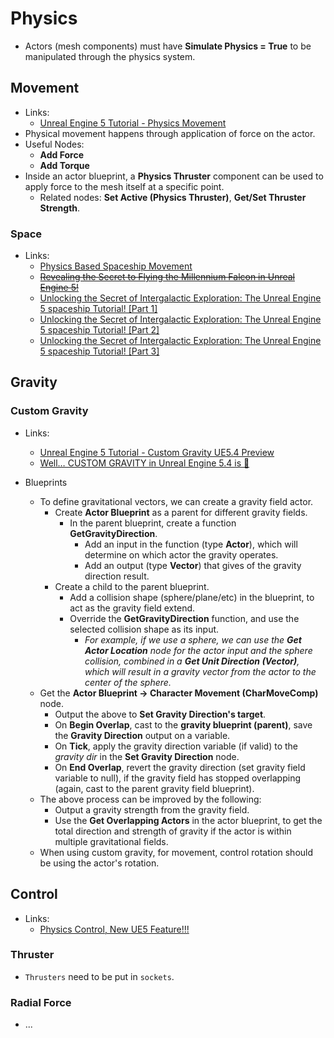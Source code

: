 # Physics

- Actors (mesh components) must have **Simulate Physics = True** to be manipulated through the physics system.

## Movement

- Links:
  - [Unreal Engine 5 Tutorial - Physics Movement](https://www.youtube.com/watch?v=JV--qneCf0k)
- Physical movement happens through application of force on the actor.
- Useful Nodes:
  - **Add Force**
  - **Add Torque**
- Inside an actor blueprint, a **Physics Thruster** component can be used to apply force to the mesh itself at a specific point.
  - Related nodes: **Set Active (Physics Thruster)**, **Get/Set Thruster Strength**.

### Space

- Links:
  - [Physics Based Spaceship Movement](https://www.youtube.com/watch?v=sf_vesVOBIg)
  - ~~[Revealing the Secret to Flying the Millennium Falcon in Unreal Engine 5!](https://www.youtube.com/watch?v=jryE6dQV0Yw)~~
  - [Unlocking the Secret of Intergalactic Exploration: The Unreal Engine 5 spaceship Tutorial! [Part 1]](https://www.youtube.com/watch?v=QbW6LTW4_3Y)
  - [Unlocking the Secret of Intergalactic Exploration: The Unreal Engine 5 spaceship Tutorial! [Part 2]](https://www.youtube.com/watch?v=fIWiv_OjP2U)
  - [Unlocking the Secret of Intergalactic Exploration: The Unreal Engine 5 spaceship Tutorial! [Part 3]](https://www.youtube.com/watch?v=cGi31Tqs0Tw)

## Gravity

### Custom Gravity

- Links:
  - [Unreal Engine 5 Tutorial - Custom Gravity UE5.4 Preview](https://www.youtube.com/watch?v=CZK7QplEbJs)
  - [Well… CUSTOM GRAVITY in Unreal Engine 5.4 is 🤯](https://www.youtube.com/watch?v=Jw4Q27ZurO4)

- Blueprints
  - To define gravitational vectors, we can create a gravity field actor.
    - Create **Actor Blueprint** as a parent for different gravity fields.
      - In the parent blueprint, create a function **GetGravityDirection**.
        - Add an input in the function (type **Actor**), which will determine on which actor the gravity operates.
        - Add an output (type **Vector**) that gives of the gravity direction result.
    - Create a child to the parent blueprint.
      - Add a collision shape (sphere/plane/etc) in the blueprint, to act as the gravity field extend.
      - Override the **GetGravityDirection** function, and use the selected collision shape as its input.
        - *For example, if we use a sphere, we can use the **Get Actor Location** node for the actor input and the sphere collision, combined in a **Get Unit Direction (Vector)**, which will result in a gravity vector from the actor to the center of the sphere.*
  - Get the **Actor Blueprint -> Character Movement (CharMoveComp)** node.
    - Output the above to **Set Gravity Direction's target**.
    - On **Begin Overlap**, cast to the **gravity blueprint (parent)**, save the **Gravity Direction** output on a variable.
    - On **Tick**, apply the gravity direction variable (if valid) to the *gravity dir* in the **Set Gravity Direction** node.
    - On **End Overlap**, revert the gravity direction (set gravity field variable to null), if the gravity field has stopped overlapping (again, cast to the parent gravity field blueprint).
  - The above process can be improved by the following:
    - Output a gravity strength from the gravity field.
    - Use the **Get Overlapping Actors** in the actor blueprint, to get the total direction and strength of gravity if the actor is within multiple gravitational fields.
  - When using custom gravity, for movement, control rotation should be using the actor's rotation.

## Control

- Links:
  - [Physics Control, New UE5 Feature!!!](https://www.youtube.com/watch?v=7rlU2XaR-yo)

### Thruster

- `Thrusters` need to be put in `sockets`.

### Radial Force

- ...
